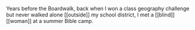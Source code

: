 Years before the Boardwalk, back when I won a class geography challenge but never walked alone [[outside]] my school district, I met a [[blind]] [[woman]] at a summer Bible camp. 